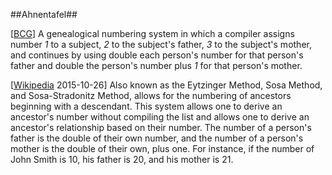 ##Ahnentafel##

\[[BCG](SOURCES.md#BCG)\] A genealogical numbering system in which a compiler assigns number *1* to a subject, *2* to the subject's father, *3* to the subject's mother, and continues by using double each person's number for that person's father and double the person's number plus *1* for that person's mother.

\[[Wikipedia](https://en.wikipedia.org/wiki/Genealogical_numbering_systems#Ahnentafel) 2015-10-26\] Also known as the Eytzinger Method, Sosa Method, and Sosa-Stradonitz Method, allows for the numbering of ancestors beginning with a descendant. This system allows one to derive an ancestor's number without compiling the list and allows one to derive an ancestor's relationship based on their number. The number of a person's father is the double of their own number, and the number of a person's mother is the double of their own, plus one. For instance, if the number of John Smith is 10, his father is 20, and his mother is 21.

